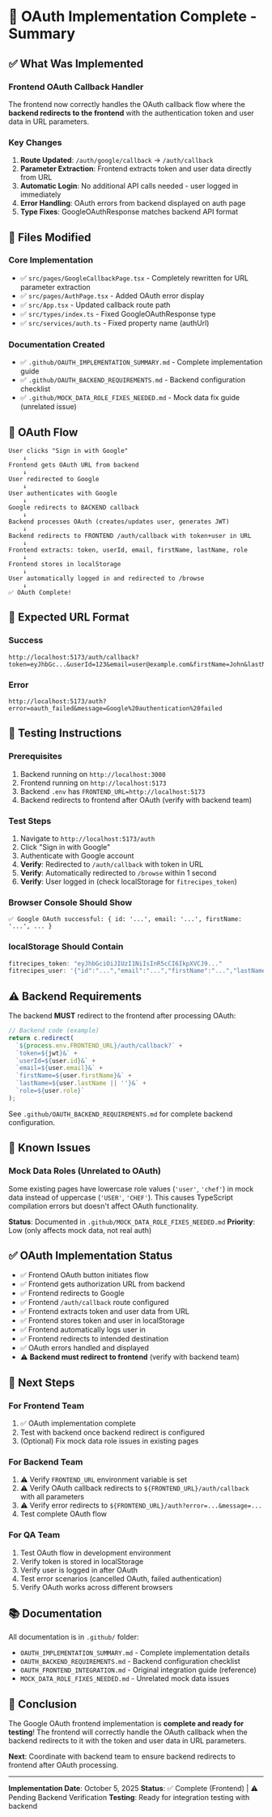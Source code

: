 # 🎉 OAuth Implementation Complete - Summary

## ✅ What Was Implemented

### Frontend OAuth Callback Handler

The frontend now correctly handles the OAuth callback flow where the **backend redirects to the frontend** with the authentication token and user data in URL parameters.

### Key Changes

1. **Route Updated**: `/auth/google/callback` → `/auth/callback`
2. **Parameter Extraction**: Frontend extracts token and user data directly from URL
3. **Automatic Login**: No additional API calls needed - user logged in immediately
4. **Error Handling**: OAuth errors from backend displayed on auth page
5. **Type Fixes**: GoogleOAuthResponse matches backend API format

## 📝 Files Modified

### Core Implementation
- ✅ `src/pages/GoogleCallbackPage.tsx` - Completely rewritten for URL parameter extraction
- ✅ `src/pages/AuthPage.tsx` - Added OAuth error display
- ✅ `src/App.tsx` - Updated callback route path
- ✅ `src/types/index.ts` - Fixed GoogleOAuthResponse type
- ✅ `src/services/auth.ts` - Fixed property name (authUrl)

### Documentation Created
- ✅ `.github/OAUTH_IMPLEMENTATION_SUMMARY.md` - Complete implementation guide
- ✅ `.github/OAUTH_BACKEND_REQUIREMENTS.md` - Backend configuration checklist
- ✅ `.github/MOCK_DATA_ROLE_FIXES_NEEDED.md` - Mock data fix guide (unrelated issue)

## 🔄 OAuth Flow

```
User clicks "Sign in with Google"
    ↓
Frontend gets OAuth URL from backend
    ↓
User redirected to Google
    ↓
User authenticates with Google
    ↓
Google redirects to BACKEND callback
    ↓
Backend processes OAuth (creates/updates user, generates JWT)
    ↓
Backend redirects to FRONTEND /auth/callback with token+user in URL
    ↓
Frontend extracts: token, userId, email, firstName, lastName, role
    ↓
Frontend stores in localStorage
    ↓
User automatically logged in and redirected to /browse
    ↓
✅ OAuth Complete!
```

## 🎯 Expected URL Format

### Success
```
http://localhost:5173/auth/callback?token=eyJhbGc...&userId=123&email=user@example.com&firstName=John&lastName=Doe&role=USER
```

### Error
```
http://localhost:5173/auth?error=oauth_failed&message=Google%20authentication%20failed
```

## 🧪 Testing Instructions

### Prerequisites
1. Backend running on `http://localhost:3000`
2. Frontend running on `http://localhost:5173`
3. Backend `.env` has `FRONTEND_URL=http://localhost:5173`
4. Backend redirects to frontend after OAuth (verify with backend team)

### Test Steps
1. Navigate to `http://localhost:5173/auth`
2. Click "Sign in with Google"
3. Authenticate with Google account
4. **Verify**: Redirected to `/auth/callback` with token in URL
5. **Verify**: Automatically redirected to `/browse` within 1 second
6. **Verify**: User logged in (check localStorage for `fitrecipes_token`)

### Browser Console Should Show
```
✅ Google OAuth successful: { id: '...', email: '...', firstName: '...', ... }
```

### localStorage Should Contain
```javascript
fitrecipes_token: "eyJhbGciOiJIUzI1NiIsInR5cCI6IkpXVCJ9..."
fitrecipes_user: '{"id":"...","email":"...","firstName":"...","lastName":"...","role":"USER","isOAuthUser":true,...}'
```

## ⚠️ Backend Requirements

The backend **MUST** redirect to the frontend after processing OAuth:

```typescript
// Backend code (example)
return c.redirect(
  `${process.env.FRONTEND_URL}/auth/callback?` +
  `token=${jwt}&` +
  `userId=${user.id}&` +
  `email=${user.email}&` +
  `firstName=${user.firstName}&` +
  `lastName=${user.lastName || ''}&` +
  `role=${user.role}`
);
```

See `.github/OAUTH_BACKEND_REQUIREMENTS.md` for complete backend configuration.

## 🐛 Known Issues

### Mock Data Roles (Unrelated to OAuth)
Some existing pages have lowercase role values (`'user'`, `'chef'`) in mock data instead of uppercase (`'USER'`, `'CHEF'`). This causes TypeScript compilation errors but doesn't affect OAuth functionality.

**Status**: Documented in `.github/MOCK_DATA_ROLE_FIXES_NEEDED.md`
**Priority**: Low (only affects mock data, not real auth)

## ✅ OAuth Implementation Status

- ✅ Frontend OAuth button initiates flow
- ✅ Frontend gets authorization URL from backend
- ✅ Frontend redirects to Google
- ✅ Frontend `/auth/callback` route configured
- ✅ Frontend extracts token and user data from URL
- ✅ Frontend stores token and user in localStorage
- ✅ Frontend automatically logs user in
- ✅ Frontend redirects to intended destination
- ✅ OAuth errors handled and displayed
- ⚠️ **Backend must redirect to frontend** (verify with backend team)

## 🚀 Next Steps

### For Frontend Team
1. ✅ OAuth implementation complete
2. Test with backend once backend redirect is configured
3. (Optional) Fix mock data role issues in existing pages

### For Backend Team
1. ⚠️ Verify `FRONTEND_URL` environment variable is set
2. ⚠️ Verify OAuth callback redirects to `${FRONTEND_URL}/auth/callback` with all parameters
3. ⚠️ Verify error redirects to `${FRONTEND_URL}/auth?error=...&message=...`
4. Test complete OAuth flow

### For QA Team
1. Test OAuth flow in development environment
2. Verify token is stored in localStorage
3. Verify user is logged in after OAuth
4. Test error scenarios (cancelled OAuth, failed authentication)
5. Verify OAuth works across different browsers

## 📚 Documentation

All documentation is in `.github/` folder:
- `OAUTH_IMPLEMENTATION_SUMMARY.md` - Complete implementation details
- `OAUTH_BACKEND_REQUIREMENTS.md` - Backend configuration checklist
- `OAUTH_FRONTEND_INTEGRATION.md` - Original integration guide (reference)
- `MOCK_DATA_ROLE_FIXES_NEEDED.md` - Unrelated mock data issues

## 🎉 Conclusion

The Google OAuth frontend implementation is **complete and ready for testing**! The frontend will correctly handle the OAuth callback when the backend redirects to it with the token and user data in URL parameters.

**Next**: Coordinate with backend team to ensure backend redirects to frontend after OAuth processing.

---

**Implementation Date**: October 5, 2025
**Status**: ✅ Complete (Frontend) | ⚠️ Pending Backend Verification
**Testing**: Ready for integration testing with backend
